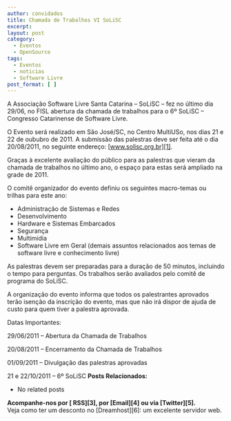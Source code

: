 ```yaml
---
author: convidados
title: Chamada de Trabalhos VI SoLiSC
excerpt:
layout: post
category:
  - Eventos
  - OpenSource
tags:
  - Eventos
  - noticias
  - Software Livre
post_format: [ ]
---
```

A Associação Software Livre Santa Catarina – SoLiSC – fez no último dia 29/06, no FISL abertura da chamada de trabalhos para o 6º SoLiSC – Congresso Catarinense de Software Livre.

O Evento será realizado em São José/SC, no Centro MultiUSo, nos dias 21 e 22 de oububro de 2011. A submissão das palestras deve ser feita até o dia 20/08/2011, no seguinte endereço: [www.solisc.org.br][1].

Graças à excelente avaliação do público para as palestras que vieram da chamada de trabalhos no último ano, o espaço para estas será ampliado na grade de 2011.

O comitê organizador do evento definiu os seguintes macro-temas ou trilhas para este ano:

*   Administração de Sistemas e Redes
*   Desenvolvimento
*   Hardware e Sistemas Embarcados
*   Segurança
*   Multimídia
*   Software Livre em Geral (demais assuntos relacionados aos temas de software livre e conhecimento livre)

As palestras devem ser preparadas para a duração de 50 minutos, incluindo o tempo para perguntas. Os trabalhos serão avaliados pelo comitê de programa do SoLiSC.

A organização do evento informa que todos os palestrantes aprovados terão isenção da inscrição do evento, mas que não irá dispor de ajuda de custo para quem tiver a palestra aprovada.

Datas Importantes:

29/06/2011 – Abertura da Chamada de Trabalhos

20/08/2011 – Encerramento da Chamada de Trabalhos

01/09/2011 – Divulgação das palestras aprovadas

21 e 22/10/2011 – 6º SoLiSC 
**Posts Relacionados:** 
*   No related posts









**Acompanhe-nos por [ RSS][3], por [Email][4] ou via [Twitter][5].**  
Veja como ter um desconto no [Dreamhost][6]: um excelente servidor web.

 [1]: http://www.solisc.org.br
 [2]: https://twitter.com/share




